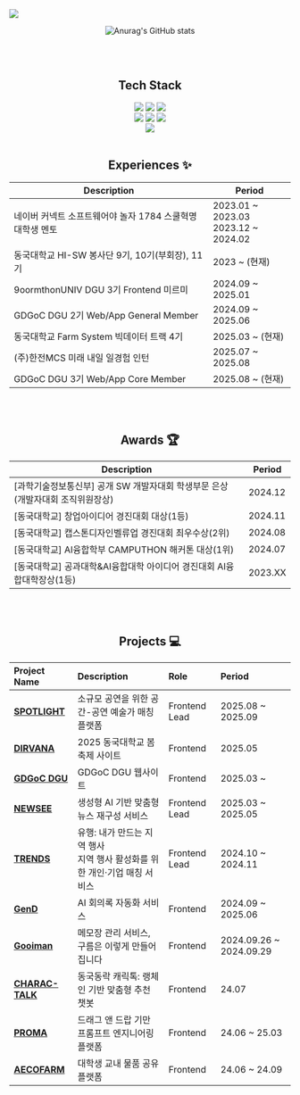 <img src="https://capsule-render.vercel.app/api?type=waving&height=300&color=gradient&text=Jungsun's%20Github&reversal=false&fontColor=ffffff&rotate=-1&fontAlign=50&fontSize=70&textBg=false" />

<div align="center">

![Anurag's GitHub stats](https://github-readme-stats.vercel.app/api?username=leejs0823&show_icons=true&theme=radical)

<br><br>
  
## Tech Stack
<img src="https://img.shields.io/badge/React-61DAFB?style=for-the-badge&logo=react&logoColor=white"/>
<img src="https://img.shields.io/badge/Next.js-000000?style=for-the-badge&logo=nextdotjs&logoColor=white"/>
<img src="https://img.shields.io/badge/React%20Native-61DAFB?style=for-the-badge&logo=react&logoColor=white"><br>
<img src="https://img.shields.io/badge/JavaScript-F7DF1E?style=for-the-badge&logo=javascript&logoColor=black"/>
<img src="https://img.shields.io/badge/TypeScript-3178C6?style=for-the-badge&logo=typescript&logoColor=white"/>
<img src="https://img.shields.io/badge/C++-012A4A?style=for-the-badge&logo=C&logoColor=white"> <br>
<img src="https://img.shields.io/badge/django-092E20?style=for-the-badge&logo=django&logoColor=white"/>
<br>
<br>

## Experiences ✨

| Description                                                | Period     |
|------------------------------------------------------------|------------|
| 네이버 커넥트 소프트웨어야 놀자 1784 스쿨혁명 대학생 멘토  | 2023.01 ~ 2023.03<br/> 2023.12 ~ 2024.02|
| 동국대학교 HI-SW 봉사단 9기, 10기(부회장), 11기 | 2023 ~ (현재)   |
| 9oormthonUNIV DGU 3기 Frontend 미르미 | 2024.09 ~ 2025.01    |
| GDGoC DGU 2기 Web/App General Member | 2024.09 ~ 2025.06    |
| 동국대학교 Farm System 빅데이터 트랙 4기 | 2025.03 ~ (현재)    |
| (주)한전MCS 미래 내일 일경험 인턴 | 2025.07 ~ 2025.08    |
| GDGoC DGU 3기 Web/App Core Member | 2025.08 ~ (현재)    |
<br>
<br>

## Awards 🏆

| Description                                                | Period     |
|------------------------------------------------------------|------------|
| [과학기술정보통신부] 공개 SW 개발자대회 학생부문 은상(개발자대회 조직위원장상) | 2024.12    |
| [동국대학교] 창업아이디어 경진대회 대상(1등)      | 2024.11    |
| [동국대학교] 캡스톤디자인벨류업 경진대회 최우수상(2위) | 2024.08    |
| [동국대학교] AI융합학부 CAMPUTHON 해커톤 대상(1위)     | 2024.07    |
| [동국대학교] 공과대학&AI융합대학 아이디어 경진대회 AI융합대학장상(1등)      | 2023.XX    |
<br>
<br>

## Projects 💻
| Project Name | Description | Role | Period |
|:-------------|:------------|:-----|:-------|
| [**SPOTLIGHT**](https://github.com/shine-spotlight/Spotlight-FE) | 소규모 공연을 위한 공간-공연 예술가 매칭 플랫폼 | Frontend Lead | 2025.08 ~ 2025.09 |
| [**DIRVANA**](https://github.com/GDSC-DGU/DGU-2025-Festival-FE) | 2025 동국대학교 봄축제 사이트 | Frontend | 2025.05 |
| [**GDGoC DGU**](https://github.com/GDSC-DGU/GDGoC-DGU-Website) | GDGoC DGU 웹사이트 | Frontend | 2025.03 ~  |
| [**NEWSEE**](https://github.com/leejs0823/NewSee-FE) | 생성형 AI 기반 맞춤형 뉴스 재구성 서비스 | Frontend Lead | 2025.03 ~ 2025.05 |
| [**TRENDS**](https://github.com/9oormthon-univ/2024_DANPOONG_TEAM_1_FE) | 유행: 내가 만드는 지역 행사<br>지역 행사 활성화를 위한 개인·기업 매칭 서비스  | Frontend Lead | 2024.10 ~ 2024.11 |
| [**GenD**](https://github.com/2025-1-CECD-HELP/GenD-client) | AI 회의록 자동화 서비스 | Frontend | 2024.09 ~ 2025.06 |
| [**Gooiman**](https://github.com/gooiman/Gooiman_client) | 메모장 관리 서비스, 구름은 이렇게 만들어집니다 | Frontend | 2024.09.26 ~ 2024.09.29 |
| [**CHARAC-TALK**](https://github.com/PROMACAMputhon/front) | 동국동락 캐릭톡: 랭체인 기반 맞춤형 추천 챗봇 | Frontend | 24.07 |
| [**PROMA**](https://github.com/PROMAplatform/proma-front) | 드래그 앤 드랍 기만 프롬프트 엔지니어링 플랫폼 | Frontend | 24.06 ~ 25.03 |
| [**AECOFARM**](https://github.com/AECOFARM/aecofarm-FE) | 대학생 교내 물품 공유 플랫폼 | Frontend | 24.06 ~ 24.09 |
<br>
<br>


</div><br>
